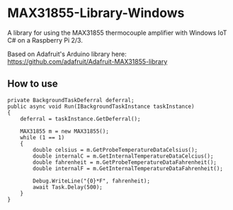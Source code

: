 # MAX31855-Library-Windows
A library for using the MAX31855 thermocouple amplifier with Windows IoT C# on a Raspberry Pi 2/3.

Based on Adafruit's Arduino library here: https://github.com/adafruit/Adafruit-MAX31855-library

## How to use

    private BackgroundTaskDeferral deferral;
    public async void Run(IBackgroundTaskInstance taskInstance)
    {
        deferral = taskInstance.GetDeferral();
        
        MAX31855 m = new MAX31855();
        while (1 == 1)
        {
            double celsius = m.GetProbeTemperatureDataCelsius();
            double internalC = m.GetInternalTemperatureDataCelcius();
            double fahrenheit = m.GetProbeTemperatureDataFahrenheit();
            double internalF = m.GetInternalTemperatureDataFahrenheit();
        
            Debug.WriteLine("{0}*F", fahrenheit);
            await Task.Delay(500);
        }
    }
